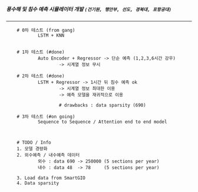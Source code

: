 ##### 풍수해 및 침수 예측 시뮬레이터 개발 `(건기원, 행안부, 선도, 경북대, 포항공대)`

---

        # 0차 테스트 (from gang)
                LSTM + KNN 
                

        # 1차 테스트 (#done)
                Auto Encoder + Regressor -> 단순 예측 (1,2,3,6시간 강우)
                        -> 시계열 정보 무시

        # 2차 테스트 (#done)
                LSTM + Regressor -> 1시간 뒤 침수 예측 ok
                        -> 시계열 정보 최대한 이용
                        -> 예측 모델을 재귀적으로 이용 

                        # drawbacks : data sparsity (690)
                        
        # 3차 테스트 (#on going)
                Sequence to Sequence / Attention end to end model 

        

        # TODO / Info 
        1. 모델 경량화 
        2. 외수예측 / 내수예측 데이터 
                외수 : data 690 -> 250000 (5 sections per year)
                내수 : data 48  -> 78     (5 sections per year)
                
        3. Load data from SmartGIO
        4. Data sparsity
        
